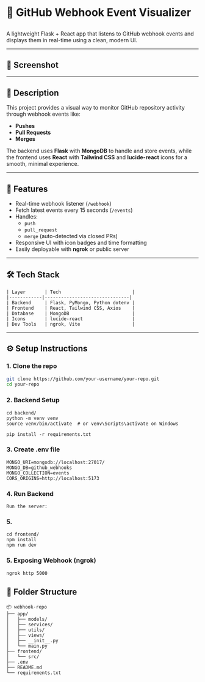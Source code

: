# 🔔 GitHub Webhook Event Visualizer
##
A lightweight Flask + React app that listens to GitHub webhook events and displays them in real-time using a clean, modern UI.

---

## 📸 Screenshot

<!-- Add your<img width="1123" height="441" alt="Screenshot 2025-07-14 190141" src="https://github.com/user-attachments/assets/48b5696c-5467-498f-a114-7d33d54b2824" />
 uploaded images here -->

---

## 🧩 Description

This project provides a visual way to monitor GitHub repository activity through webhook events like:

- **Pushes**
- **Pull Requests**
- **Merges**

The backend uses **Flask** with **MongoDB** to handle and store events, while the frontend uses **React** with **Tailwind CSS** and **lucide-react** icons for a smooth, minimal experience.

---

## 🚀 Features

- Real-time webhook listener (`/webhook`)
- Fetch latest events every 15 seconds (`/events`)
- Handles:
  - `push`
  - `pull_request`
  - `merge` (auto-detected via closed PRs)
- Responsive UI with icon badges and time formatting
- Easily deployable with **ngrok** or public server

---

## 🛠️ Tech Stack
```
| Layer       | Tech                          |
|------------|-------------------------------|
| Backend     | Flask, PyMongo, Python dotenv |
| Frontend    | React, Tailwind CSS, Axios    |
| Database    | MongoDB                       |
| Icons       | lucide-react                  |
| Dev Tools   | ngrok, Vite                   |
```
---

## ⚙️ Setup Instructions

### 1. Clone the repo

```bash
git clone https://github.com/your-username/your-repo.git
cd your-repo
```

### 2. Backend Setup
```
cd backend/
python -m venv venv
source venv/bin/activate  # or venv\Scripts\activate on Windows

pip install -r requirements.txt
```

### 3. Create .env file
```
MONGO_URI=mongodb://localhost:27017/
MONGO_DB=github_webhooks
MONGO_COLLECTION=events
CORS_ORIGINS=http://localhost:5173
```

### 4. Run Backend
```
Run the server:
```


### 5. 
```
cd frontend/
npm install
npm run dev
```

### 5. Exposing Webhook (ngrok)
```
ngrok http 5000
```

## 📂 Folder Structure
```
📦 webhook-repo
├── app/
│   ├── models/
│   ├── services/
│   ├── utils/
│   ├── views/
│   ├── __init__.py
│   └── main.py
├── frontend/
│   └── src/
├── .env
├── README.md
└── requirements.txt
```
